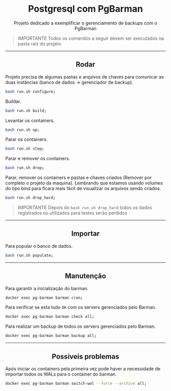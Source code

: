 <center>

# Postgresql com PgBarman

Projeto dedicado a exemplificar o gerenciamento de backups com o PgBarman

</center>

> IMPORTANTE
> Todos os comandos a seguir devem ser executados na pasta raiz do projeto

---

<center>

## Rodar

</center>

Projeto precisa de algumas pastas e arquivos de chaves para comunicar as duas instâncias (banco de dados -> gerenciador de backup).
```bash
bash run.sh configure;
```

Buildar.
```bash
bash run.sh build;
```


Levantar os containers.
```bash
bash run.sh up;
```


Parar os containers.
```bash
bash run.sh stop;
```


Parar e remover os containers.
```bash
bash run.sh drop;
```


Parar, remover os containers e pastas e chaves criados (Remover por completo o projeto da maquina). Lembrando que estamos usando volumes do tipo bind para ficara mais fácil de visualizar os arquivos sendo criados.
```bash
bash run.sh drop_hard;
```

> IMPORTANTE
> Depois do `bash run.sh drop_hard` todos os dados registrados ou utilizados para testes serão perdidos


---

<center>

## Importar

</center>

Para popular o banco de dados.
```bash
bash run.sh populate;
```

---

<center>

## Manutenção

</center>

Para garantir a inicialização do barman.
```bash
docker exec pg-barman barman cron;
```

Para verificar se esta tudo `OK` com os servers gerenciados pelo Barman.
```bash
docker exec pg-barman barman check all;
```

Para realizar um backup de todos os servers gerenciados pelo Barman.
```bash
docker exec pg-barman barman backup all;
```

---

<center>

## Possiveis problemas

</center>

Após iniciar os containers pela primeira vez pode haver a necessidade de importar todos os WALs para o container do barman.
```bash
docker exec pg-barman barman switch-wal --force --archive all;
```

